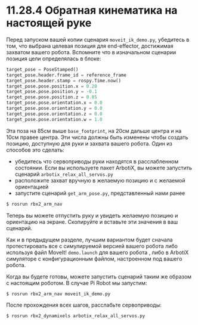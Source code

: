 # 11.28.4 Обратная кинематика на настоящей руке

Перед запуском вашей копии сценария `moveit_ik_demo.py`, убедитесь  в том, что выбрана целевая позиция для end-effector, достижимая захватом вашего робота. Вспомните что в изначальном сценарии позиция цели определялась в блоке: 

```python
target_pose = PoseStamped() 
target_pose.header.frame_id = reference_frame     
target_pose.header.stamp = rospy.Time.now()
target_pose.pose.position.x = 0.20
target_pose.pose.position.y = -0.1
target_pose.pose.position.z = 0.85
target_pose.pose.orientation.x = 0.0
target_pose.pose.orientation.y = 0.0
target_pose.pose.orientation.z = 0.0
target_pose.pose.orientation.w = 1.0
```

 Эта поза на 85см выше `base_footprint`, на 20см дальше центра и на 10см правее центра. Эти числа должны быть изменены чтобы создать позицию, доступную для руки и захвата вашего робота. Один из способов это сделать:

* убедитесь что сервоприводы руки находятся в расслабленном состоянии. Если вы используете пакет ArbotiX, вы можете запустить сценарий `arbotix_relax_all_servos.py`
* расположите захват вручную в желаемую позицию и с желаемой ориентацией
* запустите сценарий `get_arm_pose.py`, представленный нами ранее 

```bash
$ rosrun rbx2_arm_nav  
```

Теперь вы можете отпустить руку и увидеть желаемую позицию и ориентацию на экране. Скопируйте и вставьте эти значения в ваш сценарий.

Как и в предыдущем разделе, лучшим вариантом будет сначала протестировать все с симулируемой версией вашего робота либо используя файл MoveIt! `demo.launch` для вашего робота , либо в ArbotiX симуляторе с конфигурационным файлом, настроенном под вашего робота.

Когда вы будете готовы, можете запустить сценарий таким же образом с настоящим роботом. В случае Pi Robot мы запустим: 

```bash
$ rosrun rbx2_arm_nav moveit_ik_demo.py 
```

После прохождения всех шагов, расслабьте сервоприводы: 

```bash
$ rosrun rbx2_dynamixels arbotix_relax_all_servos.py 
```



